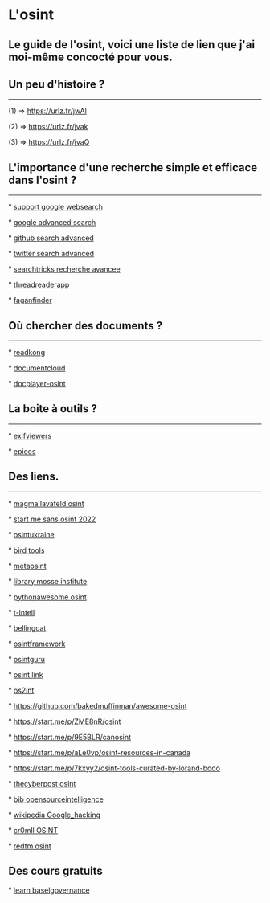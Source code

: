 # L'osint

## Le guide de l'osint, voici une liste de lien que j'ai moi-même concocté pour vous.

## Un peu d'histoire ?
----------------------

(1) => https://urlz.fr/jwAl

(2) => https://urlz.fr/jvak

(3) => https://urlz.fr/jvaQ

## L'importance d'une recherche simple et efficace dans l'osint ?
-----------------------------------------------------------------

° [support google websearch](https://support.google.com/websearch/answer/2466433) 

° [google advanced search](https://www.google.fr/advanced_search)

° [github search advanced](https://github.com/search/advanced)

° [twitter search advanced](https://twitter.com/search-advanced)

° [searchtricks recherche avancee](https://www.searchtricks.net/youtube-recherche-avancee/)

° [threadreaderapp](https://threadreaderapp.com/)

° [faganfinder](https://www.faganfinder.com/)


## Où chercher des documents ?
------------------------------

° [readkong](https://www.readkong.com/search/1)

° [documentcloud](https://www.documentcloud.org/app?q=)

° [docplayer-osint](https://docplayer.net/search/?q=osint)

## La boite à outils ?
----------------------

° [exifviewers](https://exifviewers.com/)

° [epieos](https://epieos.com/)


## Des liens.
------------

° [magma lavafeld osint](https://magma.lavafeld.org/guide/osint-sources.html#bgp)

° [start me sans osint 2022](https://start.me/p/1kBrw9/sans-osint-2022)

° [osintukraine](https://osintukraine.com/)

° [bird tools](https://bird.tools/tools/)

° [metaosint](https://metaosint.github.io/)

° [library mosse institute](https://library.mosse-institute.com/cyber-domains/osint.html)

° [pythonawesome osint](https://pythonawesome.com/osint-cybersecurity-tools-for-python/#-meta-search)

° [t-intell](https://t-intell.com/)

° [bellingcat](https://www.bellingcat.com/)

° [osintframework](https://osintframework.com/)

° [osintguru](https://www.osintguru.com/)

° [osint link](https://osint.link/)

° [os2int](https://os2int.com/toolbox/)

° https://github.com/bakedmuffinman/awesome-osint

° https://start.me/p/ZME8nR/osint

° https://start.me/p/9E5BLR/canosint

° https://start.me/p/aLe0vp/osint-resources-in-canada

° https://start.me/p/7kxyy2/osint-tools-curated-by-lorand-bodo

° [thecyberpost osint](https://thecyberpost.com/open-source-intelligence-osint-tools/)

° [bib opensourceintelligence](https://bib.opensourceintelligence.biz/)

° [wikipedia Google_hacking](https://fr.wikipedia.org/wiki/Google_hacking)

° [cr0mll OSINT](https://cr0mll.github.io/cyberclopaedia/Reconnaissance/OSINT/index.html)

° [redtm osint](https://redtm.com/reconnaissance/open-source-intelligence-osint/)

Des cours gratuits
-----------------

° [learn baselgovernance](https://learn.baselgovernance.org/)

